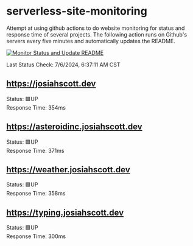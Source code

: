 # serverless-site-monitoring
Attempt at using github actions to do website monitoring for status and response time of several projects. The following action runs on Github's servers every five minutes and automatically updates the README.  

[![Monitor Status and Update README](https://github.com/JosiahSco/serverless-site-monitoring/actions/workflows/monitor.yaml/badge.svg)](https://github.com/JosiahSco/serverless-site-monitoring/actions/workflows/monitor.yaml)

Last Status Check: 7/6/2024, 6:37:11 AM CST

## https://josiahscott.dev
Status: 🟩UP  
Response Time: 354ms

## https://asteroidinc.josiahscott.dev
Status: 🟩UP  
Response Time: 371ms

## https://weather.josiahscott.dev
Status: 🟩UP  
Response Time: 358ms

## https://typing.josiahscott.dev
Status: 🟩UP  
Response Time: 300ms

